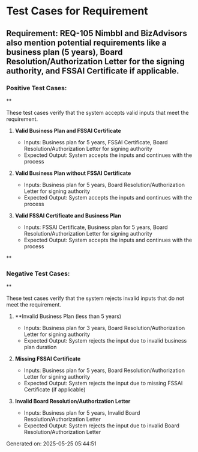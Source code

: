 # Test Cases for Requirement
## Requirement: REQ-105 Nimbbl and BizAdvisors also mention potential requirements like a business plan (5 years), Board Resolution/Authorization Letter for the signing authority, and FSSAI Certificate if applicable.

### Positive Test Cases:
**

These test cases verify that the system accepts valid inputs that meet the requirement.

1. **Valid Business Plan and FSSAI Certificate**
   - Inputs: Business plan for 5 years, FSSAI Certificate, Board Resolution/Authorization Letter for signing authority
   - Expected Output: System accepts the inputs and continues with the process

2. **Valid Business Plan without FSSAI Certificate**
   - Inputs: Business plan for 5 years, Board Resolution/Authorization Letter for signing authority
   - Expected Output: System accepts the inputs and continues with the process

3. **Valid FSSAI Certificate and Business Plan**
   - Inputs: FSSAI Certificate, Business plan for 5 years, Board Resolution/Authorization Letter for signing authority
   - Expected Output: System accepts the inputs and continues with the process

**

### Negative Test Cases:
**

These test cases verify that the system rejects invalid inputs that do not meet the requirement.

1. **Invalid Business Plan (less than 5 years)
   - Inputs: Business plan for 3 years, Board Resolution/Authorization Letter for signing authority
   - Expected Output: System rejects the input due to invalid business plan duration

2. **Missing FSSAI Certificate**
   - Inputs: Business plan for 5 years, Board Resolution/Authorization Letter for signing authority
   - Expected Output: System rejects the input due to missing FSSAI Certificate (if applicable)

3. **Invalid Board Resolution/Authorization Letter**
   - Inputs: Business plan for 5 years, Invalid Board Resolution/Authorization Letter
   - Expected Output: System rejects the input due to invalid Board Resolution/Authorization Letter

Generated on: 2025-05-25 05:44:51
